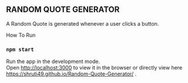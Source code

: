 ## RANDOM QUOTE GENERATOR

A Random Quote is generated whenever a user clicks a button.

How To Run

### `npm start`

Run the app in the development mode.<br>
Open [http://localhost:3000](http://localhost:3000) to view it in the browser or directly view here https://shruti49.github.io/Random-Quote-Generator/ .
